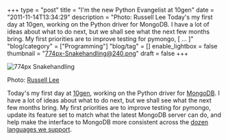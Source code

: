 +++
type = "post"
title = "I'm the new Python Evangelist at 10gen"
date = "2011-11-14T13:34:29"
description = "Photo: Russell Lee Today's my first day at 10gen, working on the Python driver for MongoDB. I have a lot of ideas about what to do next, but we shall see what the next few months bring. My first priorities are to improve testing for pymongo, [ ... ]"
"blog/category" = ["Programming"]
"blog/tag" = []
enable_lightbox = false
thumbnail = "774px-Snakehandling@240.png"
draft = false
+++

<p><img style="display:block; margin-left:auto; margin-right:auto;" src="774px-Snakehandling.png" title="774px Snakehandling" /></p>
<p>Photo: <a href="http://en.wikipedia.org/wiki/Russell_Lee_%28photographer%29">Russell
Lee</a></p>
<p>Today's my first day at <a href="http://10gen.com">10gen</a>, working on the Python
driver for <a href="http://www.mongodb.org/">MongoDB</a>. I have a lot of ideas
about what to do next, but we shall see what the next few months bring.
My first priorities are to improve testing for pymongo, update its
feature set to match what the latest MongoDB server can do, and help
make the interface to MongoDB more consistent across the <a href="http://www.mongodb.org/display/DOCS/Drivers">dozen
languages we support</a>.</p>
    